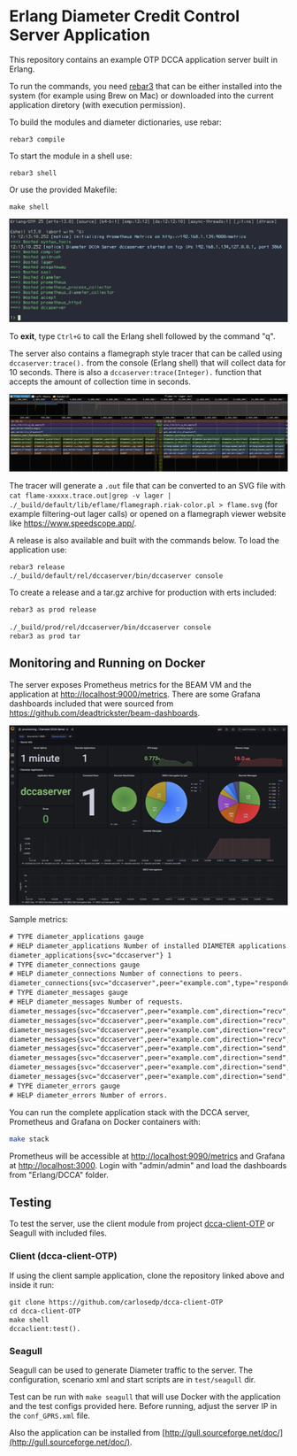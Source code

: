 # Erlang Diameter Credit Control Server Application

This repository contains an example OTP DCCA application server built in Erlang.

To run the commands, you need [rebar3](https://rebar3.org/docs/getting-started/) that can be either installed into the system (for example using Brew on Mac) or downloaded into the current application diretory (with execution permission).

To build the modules and diameter dictionaries, use rebar:

    rebar3 compile

To start the module in a shell use:

    rebar3 shell

Or use the provided Makefile:

    make shell

![image](img/shell.png)

To **exit**, type `Ctrl+G` to call the Erlang shell followed by the command "q".

The server also contains a flamegraph style tracer that can be called using `dccaserver:trace().` from the console (Erlang shell) that will collect data for 10 seconds. There is also a `dccaserver:trace(Integer).` function that accepts the amount of collection time in seconds.

![image](img/flame.png)

The tracer will generate a `.out` file that can be converted to an SVG file with `cat flame-xxxxx.trace.out|grep -v lager | ./_build/default/lib/eflame/flamegraph.riak-color.pl > flame.svg` (for example filtering-out lager calls) or opened on a flamegraph viewer website like <https://www.speedscope.app/>.

A release is also available and built with the commands below. To load the application use:

    rebar3 release
    ./_build/default/rel/dccaserver/bin/dccaserver console

To create a release and a tar.gz archive for production with erts included:

    rebar3 as prod release

    ./_build/prod/rel/dccaserver/bin/dccaserver console
    rebar3 as prod tar

## Monitoring and Running on Docker

The server exposes Prometheus metrics for the BEAM VM and the application at <http://localhost:9000/metrics>. There are some  Grafana dashboards included that were sourced from <https://github.com/deadtrickster/beam-dashboards>.

![image](img/monitoring.png)

Sample metrics:

```txt
# TYPE diameter_applications gauge
# HELP diameter_applications Number of installed DIAMETER applications.
diameter_applications{svc="dccaserver"} 1
# TYPE diameter_connections gauge
# HELP diameter_connections Number of connections to peers.
diameter_connections{svc="dccaserver",peer="example.com",type="responder",state="okay",protocol="tcp"} 1
# TYPE diameter_messages gauge
# HELP diameter_messages Number of requests.
diameter_messages{svc="dccaserver",peer="example.com",direction="recv",type="answer",msg="DWA",rc="2001"} 6
diameter_messages{svc="dccaserver",peer="example.com",direction="recv",type="request",msg="CCR"} 6
diameter_messages{svc="dccaserver",peer="example.com",direction="recv",type="request",msg="CER"} 1
diameter_messages{svc="dccaserver",peer="example.com",direction="recv",type="request",msg="DWR"} 3
diameter_messages{svc="dccaserver",peer="example.com",direction="send",type="answer",msg="CCA",rc="2001"} 6
diameter_messages{svc="dccaserver",peer="example.com",direction="send",type="answer",msg="CEA",rc="2001"} 1
diameter_messages{svc="dccaserver",peer="example.com",direction="send",type="answer",msg="DWA",rc="2001"} 3
diameter_messages{svc="dccaserver",peer="example.com",direction="send",type="request",msg="DWR"} 6
# TYPE diameter_errors gauge
# HELP diameter_errors Number of errors.
```

You can run the complete application stack with the DCCA server, Prometheus and Grafana on Docker containers with:

```sh
make stack
```

Prometheus will be accessible at <http://localhost:9090/metrics> and Grafana at <http://localhost:3000>. Login with "admin/admin" and load the dashboards from "Erlang/DCCA" folder.

## Testing

To test the server, use the client module from project [dcca-client-OTP](https://github.com/carlosedp/dcca-client-OTP) or Seagull with included files.

### Client (dcca-client-OTP)

If using the client sample application, clone the repository linked above and inside it run:

    git clone https://github.com/carlosedp/dcca-client-OTP
    cd dcca-client-OTP
    make shell
    dccaclient:test().

### Seagull

Seagull can be used to generate Diameter traffic to the server. The configuration, scenario xml and start scripts are in `test/seagull` dir.

Test can be run with `make seagull` that will use Docker with the application and the test configs provided here. Before running, adjust the server IP in the `conf_GPRS.xml` file.

Also the application can be installed from [http://gull.sourceforge.net/doc/](http://gull.sourceforge.net/doc/).


